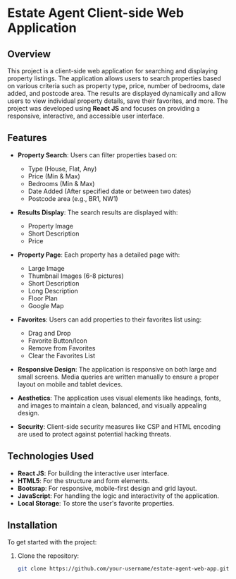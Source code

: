 # Estate Agent Client-side Web Application

## Overview

This project is a client-side web application for searching and displaying property listings. The application allows users to search properties based on various criteria such as property type, price, number of bedrooms, date added, and postcode area. The results are displayed dynamically and allow users to view individual property details, save their favorites, and more. The project was developed using **React JS** and focuses on providing a responsive, interactive, and accessible user interface.

## Features

- **Property Search**: Users can filter properties based on:
  - Type (House, Flat, Any)
  - Price (Min & Max)
  - Bedrooms (Min & Max)
  - Date Added (After specified date or between two dates)
  - Postcode area (e.g., BR1, NW1)
  
- **Results Display**: The search results are displayed with:
  - Property Image
  - Short Description
  - Price

- **Property Page**: Each property has a detailed page with:
  - Large Image
  - Thumbnail Images (6-8 pictures)
  - Short Description
  - Long Description
  - Floor Plan
  - Google Map
  
- **Favorites**: Users can add properties to their favorites list using:
  - Drag and Drop
  - Favorite Button/Icon
  - Remove from Favorites
  - Clear the Favorites List
  
- **Responsive Design**: The application is responsive on both large and small screens. Media queries are written manually to ensure a proper layout on mobile and tablet devices.

- **Aesthetics**: The application uses visual elements like headings, fonts, and images to maintain a clean, balanced, and visually appealing design.

- **Security**: Client-side security measures like CSP and HTML encoding are used to protect against potential hacking threats.

## Technologies Used

- **React JS**: For building the interactive user interface.
- **HTML5**: For the structure and form elements.
- **Bootsrap**: For responsive, mobile-first design and grid layout.
- **JavaScript**: For handling the logic and interactivity of the application.
- **Local Storage**: To store the user's favorite properties.

## Installation

To get started with the project:

1. Clone the repository:
   ```bash
   git clone https://github.com/your-username/estate-agent-web-app.git
